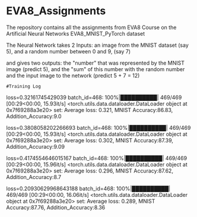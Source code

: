 # EVA8_Assignments
The repository contains all the assignments from EVA8 Course on the Artificial Neural Networks
EVA8_MNIST_PyTorch dataset

The Neural Network takes 2 Inputs:
  an image from the MNIST dataset (say 5), and
  a random number between 0 and 9, (say 7)
  
  and gives two outputs:
    the "number" that was represented by the MNIST image (predict 5), and
    the "sum" of this number with the random number and the input image to the network (predict 5 + 7 = 12)
    
    #Training Log
    
 loss=0.32161745429039 batch_id=468: 100%|██████████| 469/469 [00:29<00:00, 15.93it/s]
<torch.utils.data.dataloader.DataLoader object at 0x7f69288a3e20> set: Average loss: 0.321, MNIST Accuracy:86.83, Addition_Accuracy:9.0

loss=0.3808058202266693 batch_id=468: 100%|██████████| 469/469 [00:29<00:00, 15.93it/s]
<torch.utils.data.dataloader.DataLoader object at 0x7f69288a3e20> set: Average loss: 0.302, MNIST Accuracy:87.39, Addition_Accuracy:9.09

loss=0.4174554646015167 batch_id=468: 100%|██████████| 469/469 [00:29<00:00, 15.96it/s]
<torch.utils.data.dataloader.DataLoader object at 0x7f69288a3e20> set: Average loss: 0.296, MNIST Accuracy:87.62, Addition_Accuracy:8.7

loss=0.20930629968643188 batch_id=468: 100%|██████████| 469/469 [00:29<00:00, 16.06it/s]
<torch.utils.data.dataloader.DataLoader object at 0x7f69288a3e20> set: Average loss: 0.289, MNIST Accuracy:87.76, Addition_Accuracy:8.36
